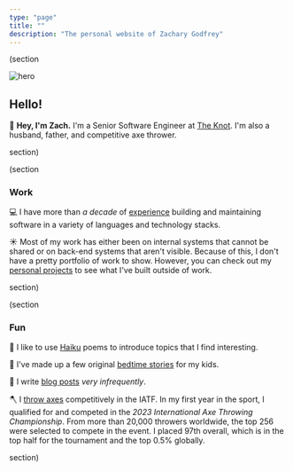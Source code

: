 ```yaml
---
type: "page"
title: ""
description: "The personal website of Zachary Godfrey"
---
```


(section

![hero](data:image/png;base64,{{>hero}})

## Hello!

:wave: **Hey, I'm Zach.** I'm a Senior Software Engineer at [The Knot](https://theknot.com). I'm also a husband, father, and competitive axe thrower.

section)

(section

### Work

:computer: I have more than *a decade* of [experience](/work) building and maintaining software in a variety of languages and technology stacks.

:sunny: Most of my work has either been on internal systems that cannot be shared or on back-end systems that aren't visible. Because of this, I don't have a pretty portfolio of work to show. However, you can check out my [personal projects](/projects) to see what I've built outside of work.

section)

(section

### Fun

:thought_balloon: I like to use [Haiku](/haiku) poems to introduce topics that I find interesting.

:teddy_bear: I've made up a few original [bedtime stories](/bedtime-stories) for my kids.

:speech_balloon: I write [blog posts](/blog) *very infrequently*.

:axe: I [throw axes](https://axescores.com/player/1207260) competitively in the IATF. In my first year in the sport, I qualified for and competed in the *2023 International Axe Throwing Championship*. From more than 20,000 throwers worldwide, the top 256 were selected to compete in the event. I placed 97th overall, which is in the top half for the tournament and the top 0.5% globally.

section)
